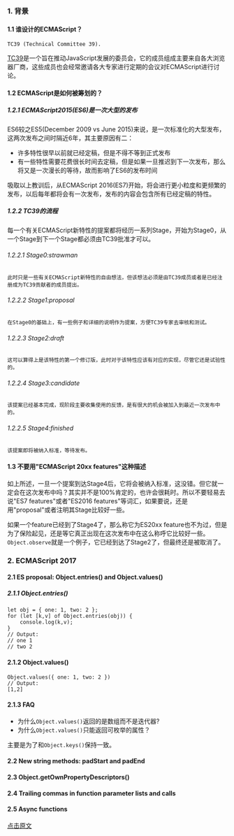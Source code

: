 ### 1. 背景

#### 1.1 谁设计的ECMAScript？

`TC39 (Technical Committee 39).`

[TC39](https://leanpub.com/exploring-es2016-es2017/read#tc39)是一个旨在推动JavaScript发展的委员会，它的成员组成主要来自各大浏览器厂商，这些成员也会经常邀请各大专家进行定期的会议对ECMAScript进行讨论。

#### 1.2 ECMAScript是如何被筹划的？

##### 1.2.1 ECMAScript2015(ES6)是一次大型的发布

ES6较之ES5(December 2009 vs June 2015)来说，是一次标准化的大型发布，这两次发布之间时隔近6年，其主要原因有二：

- 许多特性很早以前就已经定稿，但是不得不等到正式发布
- 有一些特性需要花费很长时间去定稿，但是如果一旦推迟到下一次发布，那么将又是一次漫长的等待，故而影响了ES6的发布时间

吸取以上教训后，从ECMAScript 2016(ES7)开始，将会进行更小粒度和更频繁的发布，以后每年都将会有一次发布，发布的内容会包含所有已经定稿的特性。

##### 1.2.2 TC39的流程

每一个有关ECMAScript新特性的提案都将经历一系列Stage，开始为Stage0，从一个Stage到下一个Stage都必须由TC39批准才可以。

###### 1.2.2.1 Stage0:strawman  

`此时只是一些有关ECMAScript新特性的自由想法，但该想法必须是由TC39成员或者是已经注册成为TC39贡献者的成员提出。`

###### 1.2.2.2 Stage1:proposal 

`在Stage0的基础上，有一些例子和详细的说明作为提案，方便TC39专家去审核和测试。`

###### 1.2.2.3 Stage2:draft 

`这可以算得上是该特性的第一个修订版，此时对于该特性应该有对应的实现，尽管它还是试验性的。`

###### 1.2.2.4 Stage3:candidate 

`该提案已经基本完成，现阶段主要收集使用的反馈，是有很大的机会被加入到最近一次发布中的。`

###### 1.2.2.5 Stage4:finished 

`该提案即将被纳入标准，等待发布。`

#### 1.3 不要用"ECMAScript 20xx features"这种描述

如上所述，一旦一个提案到达Stage4后，它将会被纳入标准，这没错。但它就一定会在这次发布中吗？其实并不是100%肯定的，也许会很耗时。所以不要轻易去说"ES7 features"或者"ES2016 features"等词汇，如果要说，还是用"proposal"或者注明其Stage比较好一些。

如果一个feature已经到了Stage4了，那么称它为ES20xx feature也不为过，但是为了保险起见，还是等它真正出现在这次发布中在这么称呼它比较好一些。`Object.observe`就是一个例子，它已经到达了Stage2了，但最终还是被取消了。

### 2. ECMAScript 2017

#### 2.1 ES proposal: Object.entries() and Object.values()

##### 2.1.1 Object.entries()

```
let obj = { one: 1, two: 2 };
for (let [k,v] of Object.entries(obj)) {
    console.log(k,v);
}
// Output:
// one 1
// two 2
```

#### 2.1.2 Object.values()

```
Object.values({ one: 1, two: 2 })
// Output:
[1,2]
```

#### 2.1.3 FAQ

- 为什么`Object.values()`返回的是数组而不是迭代器?
- 为什么`Object.values()`只能返回可枚举的属性？

主要是为了和`Object.keys()`保持一致。


#### 2.2 New string methods: padStart and padEnd

#### 2.3 Object.getOwnPropertyDescriptors()

#### 2.4 Trailing commas in function parameter lists and calls

#### 2.5 Async functions




[点击原文](https://leanpub.com/exploring-es2016-es2017/read#tc39)


